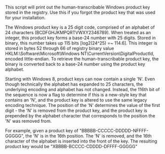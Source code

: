 This script will print out the human-transcribable Windows product key stored in the registry. Use this if you forgot the product key that was used for your installation.

The Windows product key is a 25 digit code, comprised of an alphabet of 24 characters (BCDFGHJKMPQRTVWXY2346789). When treated as an integer, this product key forms a base-24 number with 25 digits. Stored in binary, this number takes up 115 bits [log2(24^25) =~ 114.6]. This integer is stored in bytes 52 through 66 of registry binary value HKLM:\Software\Microsoft\Windows NT\CurrentVersion\DigitalProductId, encoded little-endian. To retrieve the human-transcribable product key, the binary is converted back to a base-24 number using the product key alphabet.

Starting with Windows 8, product keys can now contain a single 'N'. Even though technically the alphabet has expanded to 25 characters, the underlying encoding and alphabet has not changed. Instead, the 116th bit of the sequence is now a flag to determine if this is a new-style key that contains an 'N', and the product key is altered to use the same legacy encoding technique. The position of the 'N' determines the value of the first digit - the 'N' is removed from the product key, and the product key is prepended by the alphabet character that corresponds to the position the 'N' was removed from.

For example, given a product key of "BBBBB-CCCCC-DDDDD-NFFFF-GGGGG", the 'N' is in the 16th position. The 'N' is removed, and the 16th character of the alphabet is inserted into the front of the key. The resulting product key would be "XBBBB-BCCCC-CDDDD-DFFFF-GGGGG"
